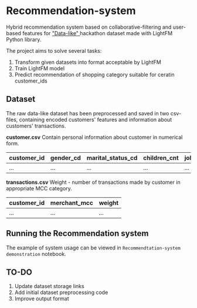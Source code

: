 # Recommendation-system
Hybrid recommendation system based on collaborative-filtering and user-based features for ["Data-like" ](https://vc.ru/data-like) hackathon dataset made with LightFM Python library. 

The project aims to solve several tasks:

1.  Transform given datasets into format acceptable by LightFM 
2.  Train LightFM model
3.  Predict recommendation of shopping category suitable for ceratin customer_ids


## Dataset
The raw data-like dataset has been preprocessed and saved in two csv-files, containing encoded customers' features and information about customers' transactions.

**customer.csv**
Contain personal information about customer in numerical form.

| customer_id | gender_cd | marital_status_cd | children_cnt | job_position_cd | job_title | first_session_year | first_session_month | first_session_day | first_session_hour |
| ------ | ------ | ------ | ------ | ------ | ------ | ------ | ------ | ------ | ------ |
| ... | ... |  ... | ... | ... | ... | ... | ... | ... | ... |

**transactions.csv**
Weight - number of transactions made by customer in appropriate MCC category. 

| customer_id | merchant_mcc | weight |
| ------ | ------ | ------ |
| ... | ... | ... |



## Running the Recommendation system

The example of system usage can be viewed in `Recommendtation-system demonstration` notebook.

## TO-DO

1.  Update dataset storage links
2.  Add initial dataset preprocessing code
3.  Improve output format
